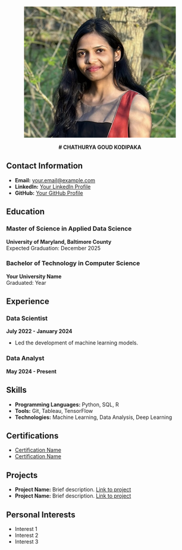 <p align="center">
  <img src="pic.png" alt="Your Headshot Photo">
</p>

<p align="center">
  <strong># CHATHURYA GOUD KODIPAKA</strong>
</p>


## Contact Information
- **Email:** your.email@example.com
- **LinkedIn:** [Your LinkedIn Profile](www.linkedin.com/in/chathuryagoud)
- **GitHub:** [Your GitHub Profile](https://github.com/your-profile)

## Education
### Master of Science in Applied Data Science
**University of Maryland, Baltimore County**  
Expected Graduation: December 2025

### Bachelor of Technology in Computer Science
**Your University Name**  
Graduated: Year

## Experience
### Data Scientist 
**July 2022 - January 2024**  
- Led the development of machine learning models.


### Data Analyst 
**May 2024 - Present**  


## Skills
- **Programming Languages:** Python, SQL, R
- **Tools:** Git, Tableau, TensorFlow
- **Technologies:** Machine Learning, Data Analysis, Deep Learning

## Certifications
- [Certification Name](link-to-certification)
- [Certification Name](link-to-certification)

## Projects
- **Project Name:** Brief description. [Link to project](https://github.com/your-project)
- **Project Name:** Brief description. [Link to project](https://github.com/your-project)

## Personal Interests
- Interest 1
- Interest 2
- Interest 3



